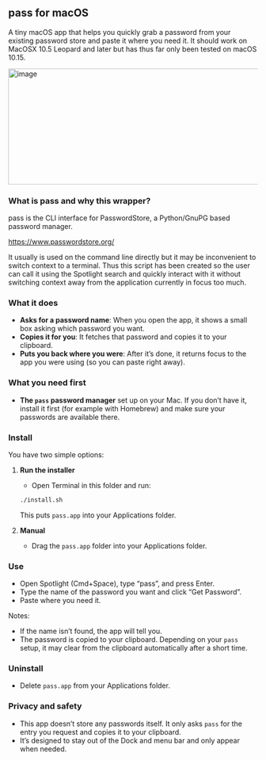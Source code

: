## pass for macOS

A tiny macOS app that helps you quickly grab a password from your existing password store and paste it where you need it. It should work on MacOSX 10.5 Leopard and later but has thus far only been tested on macOS 10.15.

<img width="508" height="234" alt="image" src="https://github.com/user-attachments/assets/9d322da5-c160-4b00-9b33-e2843b205da5" />

### What is pass and why this wrapper?

pass is the CLI interface for PasswordStore, a Python/GnuPG based password manager.

https://www.passwordstore.org/

It usually is used on the command line directly but it may be inconvenient to switch context to a terminal. Thus this script has been created so the user can call it using the Spotlight search and quickly interact with it without switching context away from the application currently in focus too much.

### What it does
- **Asks for a password name**: When you open the app, it shows a small box asking which password you want.
- **Copies it for you**: It fetches that password and copies it to your clipboard.
- **Puts you back where you were**: After it’s done, it returns focus to the app you were using (so you can paste right away).

### What you need first
- **The `pass` password manager** set up on your Mac. If you don’t have it, install it first (for example with Homebrew) and make sure your passwords are available there.

### Install
You have two simple options:

1) **Run the installer**
   - Open Terminal in this folder and run:
   ```bash
   ./install.sh
   ```
   This puts `pass.app` into your Applications folder.

2) **Manual**
   - Drag the `pass.app` folder into your Applications folder.

### Use
- Open Spotlight (Cmd+Space), type “pass”, and press Enter.
- Type the name of the password you want and click “Get Password”.
- Paste where you need it.

Notes:
- If the name isn’t found, the app will tell you.
- The password is copied to your clipboard. Depending on your `pass` setup, it may clear from the clipboard automatically after a short time.

### Uninstall
- Delete `pass.app` from your Applications folder.

### Privacy and safety
- This app doesn’t store any passwords itself. It only asks `pass` for the entry you request and copies it to your clipboard.
- It’s designed to stay out of the Dock and menu bar and only appear when needed.



